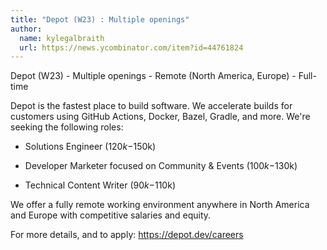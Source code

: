 ```yaml
---
title: "Depot (W23) : Multiple openings"
author:
  name: kylegalbraith
  url: https://news.ycombinator.com/item?id=44761824
---
```

Depot (W23) - Multiple openings - Remote (North America, Europe) - Full-time

Depot is the fastest place to build software. We accelerate builds for customers using GitHub Actions, Docker, Bazel, Gradle, and more. We&#x27;re seeking the following roles:

- Solutions Engineer ($120k-$150k)

- Developer Marketer focused on Community &amp; Events ($100k-$130k)

- Technical Content Writer ($90k-$110k)

We offer a fully remote working environment anywhere in North America and Europe with competitive salaries and equity.

For more details, and to apply: <a href="https:&#x2F;&#x2F;depot.dev&#x2F;careers">https:&#x2F;&#x2F;depot.dev&#x2F;careers</a>
<JobApplication />
